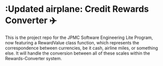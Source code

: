 # :Updated airplane: Credit Rewards Converter :airplane:
This is the project repo for the JPMC Software Engineering Lite Program, now featuring a RewardValue class function, which represents the correspondence between currencies, be it cash, airline miles, or something else. It will handle the conversion between all of these scales within the Rewards-Converter system.
